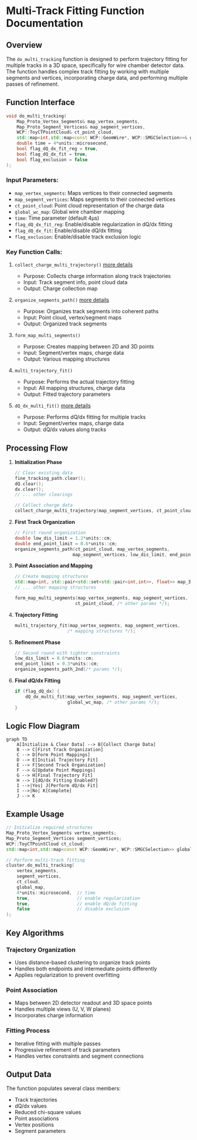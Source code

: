 # Multi-Track Fitting Function Documentation

## Overview

The `do_multi_tracking` function is designed to perform trajectory fitting for multiple tracks in a 3D space, specifically for wire chamber detector data. The function handles complex track fitting by working with multiple segments and vertices, incorporating charge data, and performing multiple passes of refinement.

## Function Interface

```cpp
void do_multi_tracking(
    Map_Proto_Vertex_Segments& map_vertex_segments,
    Map_Proto_Segment_Vertices& map_segment_vertices,
    WCP::ToyCTPointCloud& ct_point_cloud,
    std::map<int,std::map<const WCP::GeomWire*, WCP::SMGCSelection>>& global_wc_map,
    double time = 4*units::microsecond,
    bool flag_dQ_dx_fit_reg = true,
    bool flag_dQ_dx_fit = true,
    bool flag_exclusion = false
);
```

### Input Parameters:

- `map_vertex_segments`: Maps vertices to their connected segments
- `map_segment_vertices`: Maps segments to their connected vertices
- `ct_point_cloud`: Point cloud representation of the charge data
- `global_wc_map`: Global wire chamber mapping
- `time`: Time parameter (default 4μs)
- `flag_dQ_dx_fit_reg`: Enable/disable regularization in dQ/dx fitting
- `flag_dQ_dx_fit`: Enable/disable dQ/dx fitting
- `flag_exclusion`: Enable/disable track exclusion logic

### Key Function Calls:

1. `collect_charge_multi_trajectory()` [more details](./track_fitting/collect_charge_multi_trajectory.md)
   - Purpose: Collects charge information along track trajectories
   - Input: Track segment info, point cloud data
   - Output: Charge collection map

2. `organize_segments_path()` [more details](./track_fitting/organize_segments_path.md)
   - Purpose: Organizes track segments into coherent paths
   - Input: Point cloud, vertex/segment maps
   - Output: Organized track segments

3. `form_map_multi_segments()`
   - Purpose: Creates mapping between 2D and 3D points
   - Input: Segment/vertex maps, charge data
   - Output: Various mapping structures

4. `multi_trajectory_fit()`
   - Purpose: Performs the actual trajectory fitting
   - Input: All mapping structures, charge data
   - Output: Fitted trajectory parameters

5. `dQ_dx_multi_fit()` [more details](./PR3DCluster_multi_dQ_dx_fit.md)
   - Purpose: Performs dQ/dx fitting for multiple tracks
   - Input: Segment/vertex maps, charge data
   - Output: dQ/dx values along tracks

## Processing Flow

1. **Initialization Phase**
   ```cpp
   // Clear existing data
   fine_tracking_path.clear();
   dQ.clear();
   dx.clear();
   // ... other clearings

   // Collect charge data
   collect_charge_multi_trajectory(map_segment_vertices, ct_point_cloud);
   ```

2. **First Track Organization**
   ```cpp
   // First round organization
   double low_dis_limit = 1.2*units::cm;
   double end_point_limit = 0.6*units::cm;
   organize_segments_path(ct_point_cloud, map_vertex_segments, 
                         map_segment_vertices, low_dis_limit, end_point_limit);
   ```

3. **Point Association and Mapping**
   ```cpp
   // Create mapping structures
   std::map<int, std::pair<std::set<std::pair<int,int>>, float>> map_3D_2DU_set;
   // ... other mapping structures
   
   form_map_multi_segments(map_vertex_segments, map_segment_vertices, 
                          ct_point_cloud, /* other params */);
   ```

4. **Trajectory Fitting**
   ```cpp
   multi_trajectory_fit(map_vertex_segments, map_segment_vertices,
                       /* mapping structures */);
   ```

5. **Refinement Phase**
   ```cpp
   // Second round with tighter constraints
   low_dis_limit = 0.6*units::cm;
   end_point_limit = 0.3*units::cm;
   organize_segments_path_2nd(/* params */);
   ```

6. **Final dQ/dx Fitting**
   ```cpp
   if (flag_dQ_dx) {
       dQ_dx_multi_fit(map_vertex_segments, map_segment_vertices,
                       global_wc_map, /* other params */);
   }
   ```

## Logic Flow Diagram

```mermaid
graph TD
    A[Initialize & Clear Data] --> B[Collect Charge Data]
    B --> C[First Track Organization]
    C --> D[Form Point Mappings]
    D --> E[Initial Trajectory Fit]
    E --> F[Second Track Organization]
    F --> G[Update Point Mappings]
    G --> H[Final Trajectory Fit]
    H --> I{dQ/dx Fitting Enabled?}
    I -->|Yes| J[Perform dQ/dx Fit]
    I -->|No| K[Complete]
    J --> K
```

## Example Usage

```cpp
// Initialize required structures
Map_Proto_Vertex_Segments vertex_segments;
Map_Proto_Segment_Vertices segment_vertices;
WCP::ToyCTPointCloud ct_cloud;
std::map<int,std::map<const WCP::GeomWire*, WCP::SMGCSelection>> global_map;

// Perform multi-track fitting
cluster.do_multi_tracking(
    vertex_segments,
    segment_vertices,
    ct_cloud,
    global_map,
    4*units::microsecond,  // time
    true,                  // enable regularization
    true,                  // enable dQ/dx fitting
    false                  // disable exclusion
);
```

## Key Algorithms

### Trajectory Organization
- Uses distance-based clustering to organize track points
- Handles both endpoints and intermediate points differently
- Applies regularization to prevent overfitting

### Point Association
- Maps between 2D detector readout and 3D space points
- Handles multiple views (U, V, W planes)
- Incorporates charge information

### Fitting Process
- Iterative fitting with multiple passes
- Progressive refinement of track parameters
- Handles vertex constraints and segment connections

## Output Data

The function populates several class members:
- Track trajectories
- dQ/dx values
- Reduced chi-square values
- Point associations
- Vertex positions
- Segment parameters